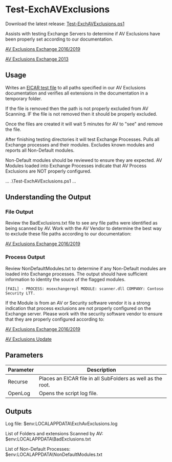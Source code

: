 # Test-ExchAVExclusions

Download the latest release: [Test-ExchAVExclusions.ps1](https://github.com/microsoft/CSS-Exchange/releases/latest/download/Test-ExchAVExclusions.ps1)

Assists with testing Exchange Servers to determine if AV Exclusions have been properly set according to our documentation.

[AV Exclusions Exchange 2016/2019](https://docs.microsoft.com/en-us/Exchange/antispam-and-antimalware/windows-antivirus-software?view=exchserver-2019)

[AV Exclusions Exchange 2013](https://docs.microsoft.com/en-us/exchange/anti-virus-software-in-the-operating-system-on-exchange-servers-exchange-2013-help)

## Usage

Writes an [EICAR test file](https://en.wikipedia.org/wiki/EICAR_test_file) to all paths specified in our AV Exclusions documentation and verifies all extensions in the documentation in a temporary folder.

If the file is removed then the path is not properly excluded from AV Scanning.
IF the file is not removed then it should be properly excluded.

Once the files are created it will wait 5 minutes for AV to "see" and remove the file.

After finishing testing directories it will test Exchange Processes.
Pulls all Exchange processes and their modules.
Excludes known modules and reports all Non-Default modules.

Non-Default modules should be reviewed to ensure they are expected.
AV Modules loaded into Exchange Processes indicate that AV Process Exclusions are NOT properly configured.

...
.\Test-ExchAVExclusions.ps1
...

## Understanding the Output

### File Output
Review the BadExclusions.txt file to see any file paths were identified as being scanned by AV.
Work with the AV Vendor to determine the best way to exclude these file paths according to our documentation:

[AV Exclusions Exchange 2016/2019](https://docs.microsoft.com/en-us/Exchange/antispam-and-antimalware/windows-antivirus-software?view=exchserver-2019)

### Process Output
Review NonDefaultModules.txt to determine if any Non-Default modules are loaded into Exchange processes.  The output should have sufficient information to identity the souce of the flagged modules.

```[FAIL] - PROCESS: msexchangerepl MODULE: scanner.dll COMPANY: Contoso Security LTT.```

If the Module is from an AV or Security software vendor it is a strong indication that process exclusions are not properly configured on the Exchange server.  Please work with the security software vendor to ensure that they are properly configured according to:

[AV Exclusions Exchange 2016/2019](https://docs.microsoft.com/en-us/Exchange/antispam-and-antimalware/windows-antivirus-software?view=exchserver-2019)

[AV Exclusions Update](https://techcommunity.microsoft.com/t5/exchange-team-blog/update-on-the-exchange-server-antivirus-exclusions/ba-p/3751464)


## Parameters

Parameter | Description |
----------|-------------|
Recurse | Places an EICAR file in all SubFolders as well as the root.
OpenLog | Opens the script log file.

## Outputs

Log file:
$env:LOCALAPPDATA\ExchAvExclusions.log

List of Folders and extensions Scanned by AV:
$env:LOCALAPPDATA\BadExclusions.txt

List of Non-Default Processes:
$env:LOCALAPPDATA\NonDefaultModules.txt
